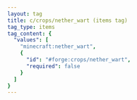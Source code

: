```yaml
---
layout: tag
title: c/crops/nether_wart (items tag)
tag_type: items
tag_content: {
  "values": [
    "minecraft:nether_wart",
    {
      "id": "#forge:crops/nether_wart",
      "required": false
    }
  ]
}
---
```

